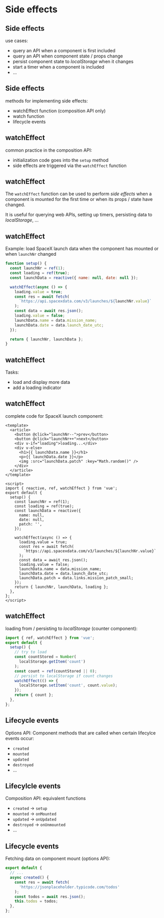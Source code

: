 # Side effects

## Side effects

use cases:

- query an API when a component is first included
- query an API when component state / props change
- persist component state to _localStorage_ when it changes
- start a timer when a component is included
- ...

## Side effects

methods for implementing side effects:

- watchEffect function (composition API only)
- watch function
- lifecycle events

## watchEffect

common practice in the composition API:

- initialization code goes into the `setup` method
- side effects are triggered via the `watchEffect` function

## watchEffect

The `watchEffect` function can be used to perform _side effects_ when a component is mounted for the first time or when its props / state have changed.

It is useful for querying web APIs, setting up timers, persisting data to _localStorage_, ...

## watchEffect

Example: load SpaceX launch data when the component has mounted or when `launchNr` changed

```js
function setup() {
  const launchNr = ref(1);
  const loading = ref(true);
  const launchData = reactive({ name: null, date: null });

  watchEffect(async () => {
    loading.value = true;
    const res = await fetch(
      `https://api.spacexdata.com/v3/launches/${launchNr.value}`
    );
    const data = await res.json();
    loading.value = false;
    launchData.name = data.mission_name;
    launchData.date = data.launch_date_utc;
  });

  return { launchNr, launchData };
}
```

## watchEffect

Tasks:

- load and display more data
- add a loading indicator

## watchEffect

complete code for SpaceX launch component:

```vue
<template>
  <article>
    <button @click="launchNr--">prev</button>
    <button @click="launchNr++">next</button>
    <div v-if="loading">loading...</div>
    <div v-else>
      <h1>{{ launchData.name }}</h1>
      <p>{{ launchData.date }}</p>
      <img :src="launchData.patch" :key="Math.random()" />
    </div>
  </article>
</template>

<script>
import { reactive, ref, watchEffect } from 'vue';
export default {
  setup() {
    const launchNr = ref(1);
    const loading = ref(true);
    const launchData = reactive({
      name: null,
      date: null,
      patch: '',
    });

    watchEffect(async () => {
      loading.value = true;
      const res = await fetch(
        `https://api.spacexdata.com/v3/launches/${launchNr.value}`
      );
      const data = await res.json();
      loading.value = false;
      launchData.name = data.mission_name;
      launchData.date = data.launch_date_utc;
      launchData.patch = data.links.mission_patch_small;
    });
    return { launchNr, launchData, loading };
  },
};
</script>
```

## watchEffect

loading from / persisting to _localStorage_ (counter component):

```js
import { ref, watchEffect } from 'vue';
export default {
  setup() {
    // try to load
    const countStored = Number(
      localStorage.getItem('count')
    );
    const count = ref(countStored || 0);
    // persist to localStorage if count changes
    watchEffect(() => {
      localStorage.setItem('count', count.value);
    });
    return { count };
  },
};
```

## Lifecycle events

Options API: Component methods that are called when certain lifecylce events occur:

- `created`
- `mounted`
- `updated`
- `destroyed`
- ...

## Lifecylcle events

Composition API: equivalent functions

- `created` → `setup`
- `mounted` → `onMounted`
- `updated` → `onUpdated`
- `destroyed` → `onUnmounted`
- ...

## Lifecycle events

Fetching data on component mount (options API):

```js
export default {
  // ...
  async created() {
    const res = await fetch(
      'https://jsonplaceholder.typicode.com/todos'
    );
    const todos = await res.json();
    this.todos = todos;
  },
};
```
